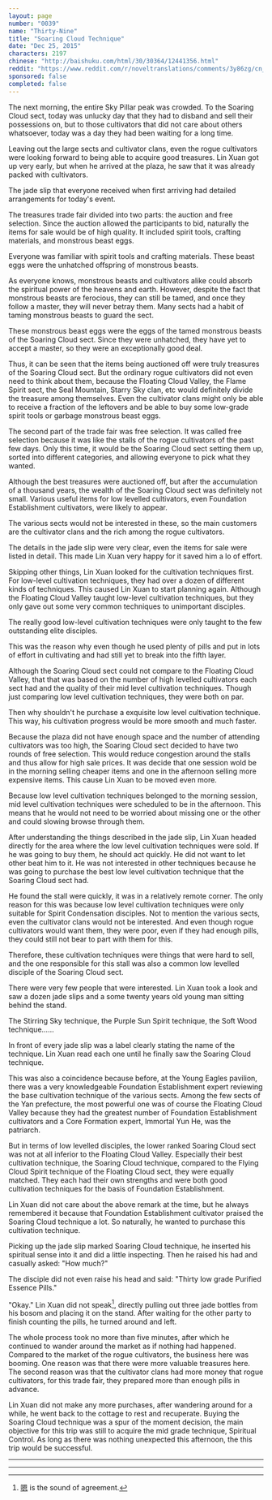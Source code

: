 ```yaml
---
layout: page
number: "0039"
name: "Thirty-Nine"
title: "Soaring Cloud Technique"
date: "Dec 25, 2015"
characters: 2197
chinese: "http://baishuku.com/html/30/30364/12441356.html"
reddit: "https://www.reddit.com/r/noveltranslations/comments/3y86zg/cn_tempered_immortal_chapter_0039/"
sponsored: false
completed: false
---
```


The next morning, the entire Sky Pillar peak was crowded. To the Soaring Cloud sect, today was unlucky day that they had to disband and sell their possessions on, but to those cultivators that did not care about others whatsoever, today was a day they had been waiting for a long time.

Leaving out the large sects and cultivator clans, even the rogue cultivators were looking forward to being able to acquire good treasures. Lin Xuan got up very early, but when he arrived at the plaza, he saw that it was already packed with cultivators.

The jade slip that everyone received when first arriving had detailed arrangements for today's event.

The treasures trade fair divided into two parts: the auction and free selection. Since the auction allowed the participants to bid, naturally the items for sale would be of high quality. It included spirit tools, crafting materials, and monstrous beast eggs.

Everyone was familiar with spirit tools and crafting materials. These beast eggs were the unhatched offspring of monstrous beasts.

As everyone knows, monstrous beasts and cultivators alike could absorb the spiritual power of the heavens and earth. However, despite the fact that monstrous beasts are ferocious, they can still be tamed, and once they follow a master, they will never betray them. Many sects had a habit of taming monstrous beasts to guard the sect.

These monstrous beast eggs were the eggs of the tamed monstrous beasts of the Soaring Cloud sect. Since they were unhatched, they have yet to accept a master, so they were an exceptionally good deal.

Thus, it can be seen that the items being auctioned off were truly treasures of the Soaring Cloud sect. But the ordinary rogue cultivators did not even need to think about them, because the Floating Cloud Valley, the Flame Spirit sect, the Seal Mountain, Starry Sky clan, etc would definitely divide the treasure among themselves. Even the cultivator clans might only be able to receive a fraction of the leftovers and be able to buy some low-grade spirit tools or garbage monstrous beast eggs.

The second part of the trade fair was free selection. It was called free selection because it was like the stalls of the rogue cultivators of the past few days. Only this time, it would be the Soaring Cloud sect setting them up, sorted into different categories, and allowing everyone to pick what they wanted.

Although the best treasures were auctioned off, but after the accumulation of a thousand years, the wealth of the Soaring Cloud sect was definitely not small. Various useful items for low levelled cultivators, even Foundation Establishment cultivators, were likely to appear.

The various sects would not be interested in these, so the main customers are the cultivator clans and the rich among the rogue cultivators.

The details in the jade slip were very clear, even the items for sale were listed in detail. This made Lin Xuan very happy for it saved him a lo of effort.

Skipping other things, Lin Xuan looked for the cultivation techniques first. For low-level cultivation techniques, they had over a dozen of different kinds of techniques. This caused Lin Xuan to start planning again. Although the Floating Cloud Valley taught low-level cultivation techniques, but they only gave out some very common techniques to unimportant disciples.

The really good low-level cultivation techniques were only taught to the few outstanding elite disciples.

This was the reason why even though he used plenty of pills and put in lots of effort in cultivating and had still yet to break into the fifth layer.

Although the Soaring Cloud sect could not compare to the Floating Cloud Valley, that that was based on the number of high levelled cultivators each sect had and the quality of their mid level cultivation techniques. Though just comparing low level cultivation techniques, they were both on par.

Then why shouldn't he purchase a exquisite low level cultivation technique. This way, his cultivation progress would be more smooth and much faster.

Because the plaza did not have enough space and the number of attending cultivators was too high, the Soaring Cloud sect decided to have two rounds of free selection. This would reduce congestion around the stalls and thus allow for high sale prices. It was decide that one session wold be in the morning selling cheaper items and one in the afternoon selling more expensive items. This cause Lin Xuan to be moved even more.

Because low level cultivation techniques belonged to the morning session, mid level cultivation techniques were scheduled to be in the afternoon. This means that he would not need to be worried about missing one or the other and could slowing browse through them.

After understanding the things described in the jade slip, Lin Xuan headed directly for the area where the low level cultivation techniques were sold. If he was going to buy them, he should act quickly. He did not want to let other beat him to it. He was not interested in other techniques because he was going to purchase the best low level cultivation technique that the Soaring Cloud sect had.

He found the stall were quickly, it was in a relatively remote corner. The only reason for this was because low level cultivation techniques were only suitable for Spirit Condensation disciples. Not to mention the various sects, even the cultivator clans would not be interested. And even though rogue cultivators would want them, they were poor, even if they had enough pills, they could still not bear to part with them for this.

Therefore, these cultivation techniques were things that were hard to sell, and the one responsible for this stall was also a common low levelled disciple of the Soaring Cloud sect.

There were very few people that were interested. Lin Xuan took a look and saw a dozen jade slips and a some twenty years old young man sitting behind the stand.

The Stirring Sky technique, the Purple Sun Spirit technique, the Soft Wood technique......

In front of every jade slip was a label clearly stating the name of the technique. Lin Xuan read each one until he finally saw the Soaring Cloud technique.

This was also a coincidence because before, at the Young Eagles pavilion, there was a very knowledgeable Foundation Establishment expert reviewing the base cultivation technique of the various sects. Among the few sects of the Yan prefecture, the most powerful one was of course the Floating Cloud Valley because they had the greatest number of Foundation Establishment cultivators and a Core Formation expert, Immortal Yun He, was the patriarch.

But in terms of low levelled disciples, the lower ranked Soaring Cloud sect was not at all inferior to the Floating Cloud Valley. Especially their best cultivation technique, the Soaring Cloud technique, compared to the Flying Cloud Spirit technique of the Floating Cloud sect, they were equally matched. They each had their own strengths and were both good cultivation techniques for the basis of Foundation Establishment.

Lin Xuan did not care about the above remark at the time, but he always remembered it because that Foundation Establishment cultivator praised the Soaring Cloud technique a lot. So naturally, he wanted to purchase this cultivation technique.

Picking up the jade slip marked Soaring Cloud technique, he inserted his spiritual sense into it and did a little inspecting. Then he raised his had and casually asked: "How much?"

The disciple did not even raise his head and said: "Thirty low grade Purified Essence Pills."

"Okay." Lin Xuan did not speak[^1], directly pulling out three jade bottles from his bosom and placing it on the stand. After waiting for the other party to finish counting the pills, he turned around and left.

The whole process took no more than five minutes, after which he continued to wander around the market as if nothing had happened. Compared to the market of the rogue cultivators, the business here was booming. One reason was that there were more valuable treasures here. The second reason was that the cultivator clans had more money that rogue cultivators, for this trade fair, they prepared more than enough pills in advance.

Lin Xuan did not make any more purchases, after wandering around for a while, he went back to the cottage to rest and recuperate. Buying the Soaring Cloud technique was a spur of the moment decision, the main objective for this trip was still to acquire the mid grade technique, Spiritual Control. As long as there was nothing unexpected this afternoon, the this trip would be successful.

- - -
- - -

[^1]: [嗯](https://en.wiktionary.org/wiki/%E5%97%AF#Interjection_3) is the sound of agreement.
